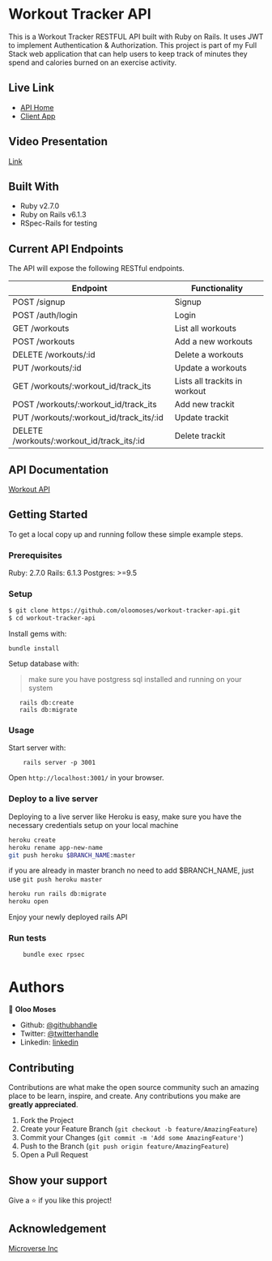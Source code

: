 # Workout Tracker API

This is a Workout Tracker RESTFUL API built with Ruby on Rails. It uses JWT to implement Authentication & Authorization.
This project is part of my Full Stack web application that can help users to keep track of minutes they spend and calories burned on an exercise activity.

## Live Link
- [API Home](https://afternoon-castle-24666.herokuapp.com/)
- [Client App](https://agitated-heyrovsky-eb2953.netlify.app)

## Video Presentation
[Link](https://www.loom.com/share/0451a1e05e8a4190b14797b782a5220c)

## Built With

- Ruby v2.7.0
- Ruby on Rails v6.1.3
- RSpec-Rails for testing

## Current API Endpoints

The API will expose the following RESTful endpoints.

| Endpoint                                     | Functionality                |
|----------------------------------------------|------------------------------|
| POST /signup                                 | Signup                       |
| POST /auth/login                             | Login                        |
| GET /workouts                                | List all workouts            |
| POST /workouts                               | Add a new workouts           |
| DELETE /workouts/:id                         | Delete a workouts            |
| PUT /workouts/:id                            | Update a workouts            |
| GET /workouts/:workout_id/track_its          | Lists all trackits in workout|
| POST /workouts/:workout_id/track_its         | Add new trackit              |
| PUT /workouts/:workout_id/track_its/:id      | Update trackit               |
| DELETE /workouts/:workout_id/track_its/:id   | Delete trackit               |

## API Documentation
[Workout API](https://documenter.getpostman.com/view/15738055/TzY6AaUX)

## Getting Started

To get a local copy up and running follow these simple example steps.

### Prerequisites

Ruby: 2.7.0
Rails: 6.1.3
Postgres: >=9.5

### Setup

~~~bash
$ git clone https://github.com/oloomoses/workout-tracker-api.git
$ cd workout-tracker-api
~~~

Install gems with:

```
bundle install
```

Setup database with:

> make sure you have postgress sql installed and running on your system

```
   rails db:create
   rails db:migrate
```

### Usage

Start server with:

```
    rails server -p 3001
```

Open `http://localhost:3001/` in your browser.

### Deploy to a live server

Deploying to a live server like Heroku is easy, make sure you have the necessary credentials setup on your local machine

```bash
heroku create
heroku rename app-new-name
git push heroku $BRANCH_NAME:master 
```
if you are already in master branch no need to add $BRANCH_NAME, just use `git push heroku master`

```bash
heroku run rails db:migrate
heroku open
```

Enjoy your newly deployed rails API


### Run tests

```
    bundle exec rpsec 
```

# Authors

👤 **Oloo Moses**
- Github: [@githubhandle](https://github.com/oloomoses)
- Twitter: [@twitterhandle](https://twitter.com/olooine)
- Linkedin: [linkedin](https://www.linkedin.com/in/oloomoses/)


## Contributing

Contributions are what make the open source community such an amazing place to be learn, inspire, and create. Any contributions you make are **greatly appreciated**.

1. Fork the Project
2. Create your Feature Branch (`git checkout -b feature/AmazingFeature`)
3. Commit your Changes (`git commit -m 'Add some AmazingFeature'`)
4. Push to the Branch (`git push origin feature/AmazingFeature`)
5. Open a Pull Request

## Show your support

Give a ⭐️ if you like this project!

## Acknowledgement
[Microverse Inc](https://www.microverse.org/)
